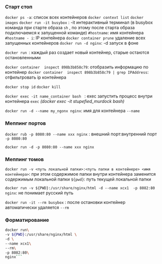 

### Старт стоп 

`docker ps -a`: список всех контейнеров
`docker context list`
`docker images`
`docker run -it busybox` : -it интерактивный терминал
(в busybox команда при старте образа `sh` ,  по этому после старта образа подключаемся к запущенной команде)
 `#hostname`: имя контейнера
 `#hostname - i`: IP контейнера
`docker container prune` удаление всех запущенных контейнеров
`docker run -d nginx`: -d запуск в фоне

`docker run `: каждый раз создает новый контейнер, старые остаются остановленными

`docker container  inspect 898b3b858c79`: отобразить информацию по контейнер
`docker container  inspect 898b3b858c79 | grep IPAddress`:  отфильтровать ip контейнера

`docker stop id`
`docker kill`

`docker exec -it name_container bash `    : exec запустить процесс внутри контейнера
`exec`
*(docker exec -it stupefied_murdock bash)*

`docker run -d --name my_ngonx nginx`: имя для контейнера
`--name`


### Меппинг портов

`docker rub -p 8080:80 --name xxx nginx` : внешний порт:внутренний порт
`-p 8080:80`

`docker run -d -p 8080:80 --name xxx nginx`


### Меппинг томов

`docker run -v <путь локальной папки>:<путь папки в контейнере> <имя контейнера>`: при этом содержимое папки внутри контейнера заменится содержимым локальной папки
`${pwd}`: путь текущей локальной папки

`docker run -v ${PWD}:/usr/share/nginx/html -d --name xcx1  -p 8082:80 nginx`: не понимает русский путь

`docker run -it --rm busybox` : после остановки контейнер автоматически удаляется
`--rm`

### Форматирование
```bash
docker run\
-v ${PWD}:/usr/share/nginx/html \
-d \
--name xcx1\
--rm\
-p 8082:80\
nginx```

